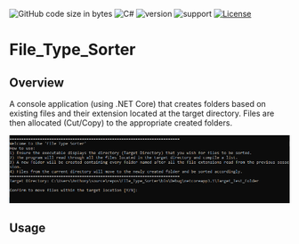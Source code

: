 ![GitHub code size in bytes](https://img.shields.io/github/languages/code-size/Anthony-T-N/File_Type_Sorter)
![C#](https://img.shields.io/badge/Language-C%23-green)
![version](https://img.shields.io/badge/version-1.0.0-yellow.svg)
![support](https://img.shields.io/badge/OS-Windows-orange.svg)
[![License](https://img.shields.io/badge/License-BSD%203--Clause-blue.svg)](https://github.com/Anthony-T-N/File_Type_Sorter)

# File_Type_Sorter

Overview
-
A console application (using .NET Core) that creates folders based on existing files and their extension located at the target directory. Files are then allocated (Cut/Copy) to the appropriate created folders.

<p align="center"> 
<img src="/start_example.PNG">
</p>

Usage
-
